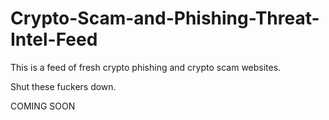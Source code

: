 # Crypto-Scam-and-Phishing-Threat-Intel-Feed
This is a feed of fresh crypto phishing and crypto scam websites.

Shut these fuckers down.

COMING SOON

